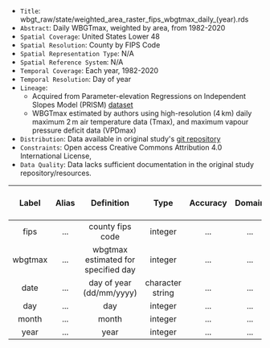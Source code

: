 -   `Title`: wbgt_raw/state/weighted_area_raster_fips_wbgtmax_daily\_(year).rds
-   `Abstract`: Daily WBGTmax, weighted by area, from 1982-2020
-   `Spatial Coverage`: United States Lower 48
-   `Spatial Resolution`: County by FIPS Code
-   `Spatial Representation Type`: N/A
-   `Spatial Reference System`: N/A
-   `Temporal Coverage`: Each year, 1982-2020
-   `Temporal Resolution`: Day of year
-   `Lineage`:
    -   Acquired from Parameter-elevation Regressions on Independent Slopes Model (PRISM) [dataset](https://prism.oregonstate.edu/recent/)
    -   WBGTmax estimated by authors using high-resolution (4 km) daily maximum 2 m air temperature data (Tmax), and maximum vapour pressure deficit data (VPDmax)
-   `Distribution`: Data available in original study's [git repository](https://github.com/sparklabnyc/temperature_prisons_united_states_2024)
-   `Constraints`: Open access Creative Commons Attribution 4.0 International License,
-   `Data Quality`: Data lacks sufficient documentation in the original study repository/resources.

| Label | Alias | Definition | Type | Accuracy | Domain | Missing Data Value(s) | Missing Data Frequency |
|:-------:|:-------:|:-------:|:-------:|:-------:|:-------:|:-------:|:-------:|
| fips | ... | county fips code | integer | ... | ... | ... | ... |
| wbgtmax | ... | wbgtmax estimated for specified day | integer | ... | ... | missing data not included | ... |
| date | ... | day of year (dd/mm/yyyy) | character string | ... | ... | ... | ... |
| day | ... | day | integer | ... | ... | ... | ... |
| month | ... | month | integer | ... | ... | ... | ... |
| year | ... | year | integer | ... | ... | ... | ... |
